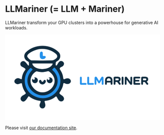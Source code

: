 # LLMariner (= LLM + Mariner)

LLMariner transform your GPU clusters into a powerhouse for generative AI workloads.

![alt text](https://github.com/llmariner/.github/blob/main/images/logo.png?raw=true)

Please visit [our documentation site](https://llmariner.readthedocs.io/).

